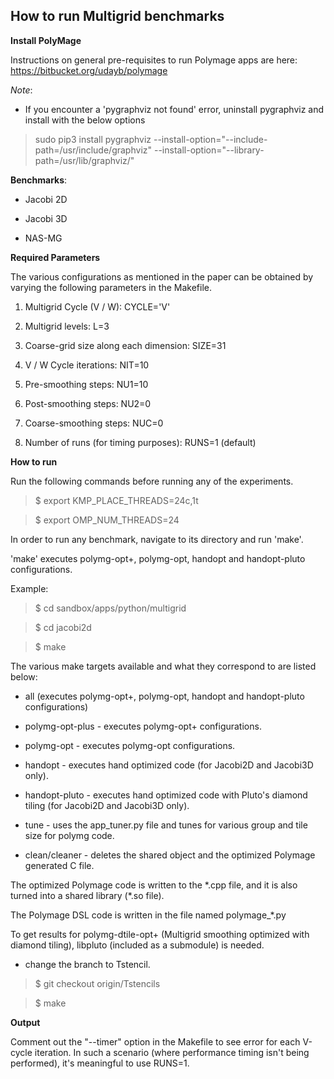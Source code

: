 **How to run Multigrid benchmarks**
-------------------------------


**Install PolyMage**

Instructions on general pre-requisites to run Polymage apps are here: 
https://bitbucket.org/udayb/polymage

*Note*:

- If you encounter a 'pygraphviz not found' error, uninstall pygraphviz and 
  install with the below options

> sudo pip3 install pygraphviz --install-option="--include-path=/usr/include/graphviz" --install-option="--library-path=/usr/lib/graphviz/"


**Benchmarks**: 

- Jacobi 2D

- Jacobi 3D

- NAS-MG

**Required Parameters**

The various configurations as mentioned in the paper can be obtained by varying the following parameters in the Makefile.

 1. Multigrid Cycle (V / W): CYCLE='V'

 2. Multigrid levels: L=3      

 3. Coarse-grid size along each dimension: SIZE=31  

 4. V / W Cycle iterations: NIT=10   

 5. Pre-smoothing steps: NU1=10   

 6. Post-smoothing steps: NU2=0    

 7. Coarse-smoothing steps: NUC=0    

 8. Number of runs (for timing purposes): RUNS=1 (default)


**How to run**

Run the following commands before running any of the experiments.

> $ export KMP\_PLACE\_THREADS=24c,1t

> $ export OMP\_NUM\_THREADS=24

In order to run any benchmark, navigate to its directory and run 'make'. 

'make' executes polymg-opt+, polymg-opt, handopt and handopt-pluto 
configurations.

Example:

> $ cd sandbox/apps/python/multigrid

> $ cd jacobi2d

> $ make

The various make targets available and what they correspond to are listed 
below:

- all (executes polymg-opt+, polymg-opt, handopt and handopt-pluto 
  configurations)

- polymg-opt-plus - executes polymg-opt+ configurations.

- polymg-opt - executes polymg-opt configurations.

- handopt - executes hand optimized code (for Jacobi2D and Jacobi3D 
  only).

- handopt-pluto - executes hand optimized code with Pluto's diamond 
  tiling (for Jacobi2D and Jacobi3D only).

- tune - uses the app\_tuner.py file and tunes for various group and tile size for polymg code.

- clean/cleaner - deletes the shared object and the optimized Polymage generated C file. 

The optimized Polymage code is written to the \*.cpp file, and it is also turned into 
a shared library (\*.so file).

The Polymage DSL code is written in the file named polymage\_\*.py

To get results for polymg-dtile-opt+ (Multigrid smoothing optimized with 
diamond tiling), libpluto (included as a submodule) is needed.

- change the branch to Tstencil.

>   $ git checkout origin/Tstencils

>   $ make

**Output**

Comment out the "--timer" option in the Makefile to see error for each 
V-cycle iteration. In such a scenario (where performance timing isn't 
being performed), it's meaningful to use RUNS=1.
